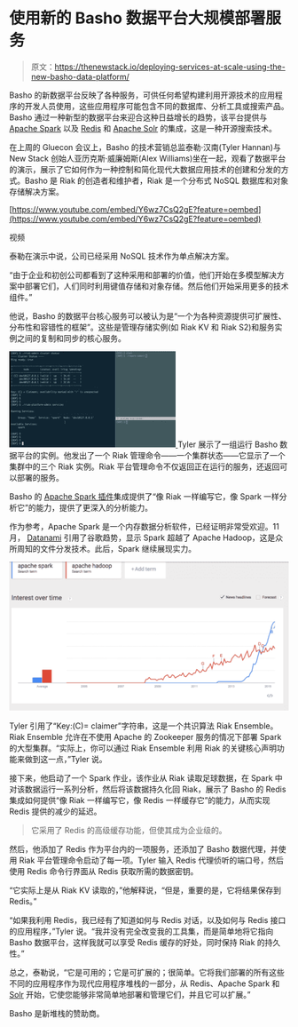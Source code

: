 # 使用新的 Basho 数据平台大规模部署服务

> 原文：<https://thenewstack.io/deploying-services-at-scale-using-the-new-basho-data-platform/>

Basho 的新数据平台反映了各种服务，可供任何希望构建利用开源技术的应用程序的开发人员使用，这些应用程序可能包含不同的数据库、分析工具或搜索产品。Basho 通过一种新型的数据平台来迎合这种日益增长的趋势，该平台提供与 [Apache Spark](https://spark.apache.org/) 以及 [Redis](http://redis.io/) 和 [Apache Solr](http://lucene.apache.org/solr/) 的集成，这是一种开源搜索技术。

在上周的 Gluecon 会议上，Basho 的技术营销总监泰勒·汉南(Tyler Hannan)与 New Stack 创始人亚历克斯·威廉姆斯(Alex Williams)坐在一起，观看了数据平台的演示，展示了它如何作为一种控制和简化现代大数据应用技术的创建和分发的方式。Basho 是 Riak 的创造者和维护者，Riak 是一个分布式 NoSQL 数据库和对象存储解决方案。

[https://www.youtube.com/embed/Y6wz7CsQ2gE?feature=oembed](https://www.youtube.com/embed/Y6wz7CsQ2gE?feature=oembed)

视频

泰勒在演示中说，公司已经采用 NoSQL 技术作为单点解决方案。

“由于企业和初创公司都看到了这种采用和部署的价值，他们开始在多模型解决方案中部署它们，人们同时利用键值存储和对象存储。然后他们开始采用更多的技术组件。”

他说，Basho 的数据平台核心服务可以被认为是“一个为各种资源提供可扩展性、分布性和容错性的框架”。这些是管理存储实例(如 Riak KV 和 Riak S2)和服务实例之间的复制和同步的核心服务。

[![BDPa](img/5458df77d1d7eae953d61f127216f9a1.png) ](https://thenewstack.io/wp-content/uploads/2015/05/BDPa.jpeg) Tyler 展示了一组运行 Basho 数据平台的实例。他发出了一个 Riak 管理命令——一个集群状态——它显示了一个集群中的三个 Riak 实例。Riak 平台管理命令不仅返回正在运行的服务，还返回可以部署的服务。

Basho 的 [Apache Spark 插件](http://basho.com/products/spark/)集成提供了“像 Riak 一样编写它，像 Spark 一样分析它”的能力，提供了更深入的分析能力。

作为参考，Apache Spark 是一个内存数据分析软件，已经证明非常受欢迎。11 月， [Datanami](http://www.datanami.com/2014/11/21/spark-just-passed-hadoop-popularity-web-heres/) 引用了谷歌趋势，显示 Spark 超越了 Apache Hadoop，这是众所周知的文件分发技术。此后，Spark 继续展现实力。

[![Apache Spark](img/b218f139fe8cefcdb2393112f2b4001f.png)](https://thenewstack.io/wp-content/uploads/2015/05/Google_Trends_-_Web_Search_interest__apache_spark__apache_hadoop_-_Worldwide__2004_-_present.png)

Tyler 引用了“Key:(C)= claimer”字符串，这是一个共识算法 Riak Ensemble。Riak Ensemble 允许在不使用 Apache 的 Zookeeper 服务的情况下部署 Spark 的大型集群。“实际上，你可以通过 Riak Ensemble 利用 Riak 的关键核心声明功能来做到这一点，”Tyler 说。

接下来，他启动了一个 Spark 作业，该作业从 Riak 读取足球数据，在 Spark 中对该数据运行一系列分析，然后将该数据持久化回 Riak，展示了 Basho 的 Redis 集成如何提供“像 Riak 一样编写它，像 Redis 一样缓存它”的能力，从而实现 Redis 提供的减少的延迟。

> 它采用了 Redis 的高级缓存功能，但使其成为企业级的。

然后，他添加了 Redis 作为平台内的一项服务，还添加了 Basho 数据代理，并使用 Riak 平台管理命令启动了每一项。Tyler 输入 Redis 代理侦听的端口号，然后使用 Redis 命令行界面从 Redis 获取所需的数据密钥。

“它实际上是从 Riak KV 读取的，”他解释说，“但是，重要的是，它将结果保存到 Redis。”

“如果我利用 Redis，我已经有了知道如何与 Redis 对话，以及如何与 Redis 接口的应用程序，”Tyler 说。“我并没有完全改变我的工具集，而是简单地将它指向 Basho 数据平台，这样我就可以享受 Redis 缓存的好处，同时保持 Riak 的持久性。”

总之，泰勒说，“它是可用的；它是可扩展的；很简单。它将我们部署的所有这些不同的应用程序作为现代应用程序堆栈的一部分，从 Redis、Apache Spark 和 [Solr](http://lucene.apache.org/solr/) 开始，它使您能够非常简单地部署和管理它们，并且它可以扩展。”

Basho 是新堆栈的赞助商。

<svg xmlns:xlink="http://www.w3.org/1999/xlink" viewBox="0 0 68 31" version="1.1"><title>Group</title> <desc>Created with Sketch.</desc></svg>